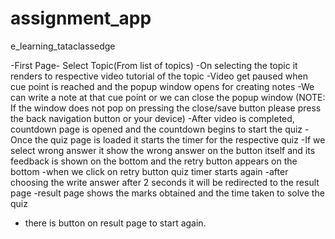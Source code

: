 # assignment_app
e_learning_tataclassedge

-First Page- Select Topic(From list of topics)
-On selecting the topic it renders to respective video tutorial of the topic 
-Video get paused when cue point is reached and the popup window opens for creating notes
-We can write a note at that cue point or we can close the popup window (NOTE: If the window does not pop on pressing the close/save button please press the back navigation button or your device)
-After video is completed, countdown page is opened and the countdown begins to start the quiz
-Once the quiz page is loaded it starts the timer for the respective quiz 
-If we select wrong answer it show the wrong answer on the button itself and its feedback is shown on the bottom and the retry button appears on the bottom
-when we click on retry button quiz timer starts again 
-after choosing the write answer after 2 seconds it will be redirected to the result page
-result page shows the marks obtained and the time taken to solve the quiz 
- there is button on result page to start again.

